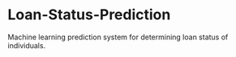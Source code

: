 # Loan-Status-Prediction
Machine learning prediction system for determining loan status of individuals.
